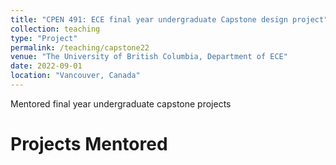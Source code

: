 ```yaml
---
title: "CPEN 491: ECE final year undergraduate Capstone design project"
collection: teaching
type: "Project"
permalink: /teaching/capstone22
venue: "The University of British Columbia, Department of ECE"
date: 2022-09-01
location: "Vancouver, Canada"
---
```


Mentored final year undergraduate capstone projects

Projects Mentored
======
